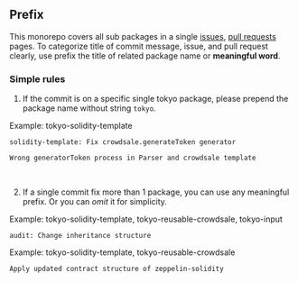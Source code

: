## Prefix

This monorepo covers all sub packages in a single [issues](https://github.com/Onther-Tech/tokyo/issues), [pull requests](https://github.com/Onther-Tech/tokyo/pulls) pages. To categorize title of commit message, issue, and pull request clearly, use prefix the title of related package name or __meaningful word__.


### Simple rules

1. If the commit is on a specific single tokyo package, please prepend the package name without string `tokyo`.


Example: tokyo-solidity-template
```
solidity-template: Fix crowdsale.generateToken generator

Wrong generatorToken process in Parser and crowdsale template
```

<br>

2. If a single commit fix more than 1 package, you can use any meaningful prefix. Or you can *omit* it for simplicity.

Example: tokyo-solidity-template, tokyo-reusable-crowdsale, tokyo-input
```
audit: Change inheritance structure
```

Example: tokyo-solidity-template, tokyo-reusable-crowdsale
```
Apply updated contract structure of zeppelin-solidity
```
